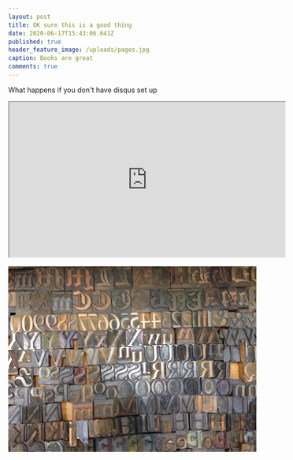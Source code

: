 ```yaml
---
layout: post
title: OK sure this is a good thing
date: 2020-06-17T15:43:06.641Z
published: true
header_feature_image: /uploads/pages.jpg
caption: Books are great
comments: true
---
```

What happens if you don't have disqus set up

<iframe width="560" height="315" src="https://www.youtube.com/embed/dxQtlNQlwo0" allow="accelerometer; autoplay; encrypted-media; gyroscope; picture-in-picture" allowfullscreen></iframe>

![](/uploads/type.jpg)
